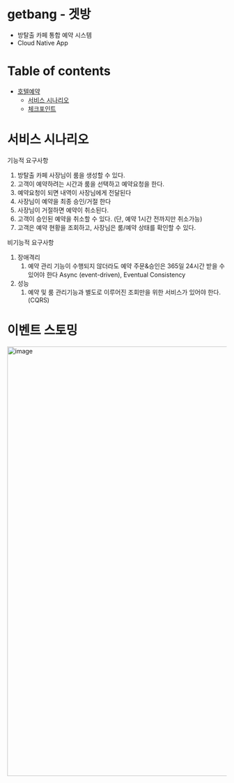 # getbang - 겟방
- 방탈출 카페 통합 예약 시스템
- Cloud Native App

# Table of contents

- [호텔예약](#---)
  - [서비스 시나리오](#서비스-시나리오)
  - [체크포인트](#체크포인트)

# 서비스 시나리오


기능적 요구사항
1. 방탈출 카페 사장님이 룸을 생성할 수 있다.
2. 고객이 예약하려는 시간과 룸을 선택하고 예약요청을 한다.
3. 예약요청이 되면 내역이 사장님에게 전달된다
4. 사장님이 예약을 최종 승인/거절 한다
5. 사장님이 거절하면 예약이 취소된다.
6. 고객이 승인된 예약을 취소할 수 있다. (단, 예약 1시간 전까지만 취소가능)
7. 고객은 예약 현황을 조회하고, 사장님은 룸/예약 상태를 확인할 수 있다.

비기능적 요구사항
1. 장애격리
    1. 예약 관리 기능이 수행되지 않더라도 예약 주문&승인은 365일 24시간 받을 수 있어야 한다  Async (event-driven), Eventual Consistency
2. 성능
    1. 예약 및 룸 관리기능과 별도로 이루어진 조회만을 위한 서비스가 있어야 한다.(CQRS)
    
 
# 이벤트 스토밍

<img width="984" alt="image" src="https://user-images.githubusercontent.com/20436113/199890537-ea2981ce-1da9-417d-8d44-5cda49fc404b.png">


